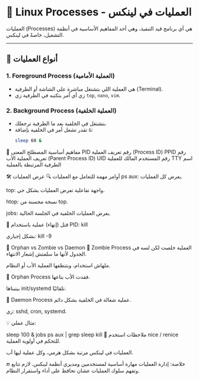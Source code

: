 # 🧠 Linux Processes - العمليات في لينكس

العمليات (Processes) هي أي برنامج قيد التنفيذ، وهي أحد المفاهيم الأساسية في أنظمة التشغيل، خاصةً في لينكس.

---

## 🧩 أنواع العمليات

### 1. Foreground Process (العملية الأمامية)
- هي العملية اللي بتشتغل مباشرة على الشاشة أو الطرفية (Terminal).
- زي أي أمر بتكتبه في الطرفية زي `top`, `nano`, `vim`.

### 2. Background Process (العملية الخلفية)
- بتشتغل في الخلفية بعد ما الطرفية ترجعلك.
- تقدر تشغل أمر في الخلفية بإضافة `&`:
  ```bash
  sleep 60 &


🧠 مفاهيم أساسية
المصطلح	المعنى
PID	رقم تعريف العملية (Process ID)
PPID	رقم تعريف العملية الأب (Parent Process ID)
UID	رقم المستخدم المالك للعملية
TTY	اسم الطرفية المرتبطة بالعملية

🛠️ أوامر مهمة للتعامل مع العمليات
🔍 عرض العمليات
ps aux: يعرض كل العمليات.

top: واجهة تفاعلية تعرض العمليات بشكل حي.

htop: نسخة محسنة من top.

jobs: يعرض العمليات الخلفية في الجلسة الحالية.

🧼 قتل (إنهاء) عملية
باستخدام PID:
kill <PID>

بشكل إجباري:
kill -9 <PID>


🌱 Orphan vs Zombie vs Daemon
👻 Zombie Process
العملية خلصت لكن لسه في الجدول لأنها ما سلمتش إشعار الانتهاء.

ملهاش استخدام، وبتنظفها العملية الأب أو النظام.

👶 Orphan Process
فقدت الأب بتاعها.

بيتبناها init/systemd تلقائيًا.

🧞 Daemon Process
عملية شغالة في الخلفية بشكل دائم.

زي: sshd, cron, systemd.

💡 مثال عملي:

sleep 100 &
jobs
ps aux | grep sleep
kill <PID>
📌 ملاحظات
استخدم nice / renice للتحكم في أولوية العملية.

العمليات في لينكس مرتبة بشكل هرمي، وكل عملية ليها أب.


🔚 خلاصة:
إدارة العمليات مهارة أساسية لمستخدمين ومديري أنظمة لينكس. لازم تتابع وتفهم سلوك العمليات عشان تحافظ على أداء واستقرار النظام.

